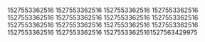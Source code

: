 1527553362516
1527553362516
1527553362516
1527553362516
1527553362516
1527553362516
1527553362516
1527553362516
1527553362516
1527553362516
1527553362516
1527553362516
1527553362516
1527553362516
15275533625161527563429975